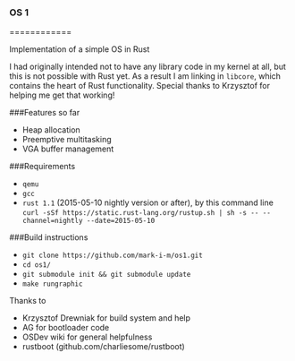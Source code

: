 ### OS 1 ###
============

Implementation of a simple OS in Rust

I had originally intended not to have any library code in my kernel at all, but this is not possible with Rust yet. As a result I am linking in `libcore`, which contains the heart of Rust functionality. Special thanks to Krzysztof for helping me get that working!

###Features so far
* Heap allocation
* Preemptive multitasking
* VGA buffer management

###Requirements

* ```qemu```
* ```gcc```
* ```rust 1.1``` (2015-05-10 nightly version or after), by this command line ```curl -sSf https://static.rust-lang.org/rustup.sh | sh -s -- --channel=nightly --date=2015-05-10```

###Build instructions

* ```git clone https://github.com/mark-i-m/os1.git```
* ```cd os1/```
* ```git submodule init && git submodule update```
* ```make rungraphic```

Thanks to
- Krzysztof Drewniak for build system and help
- AG for bootloader code
- OSDev wiki for general helpfulness
- rustboot (github.com/charliesome/rustboot)

